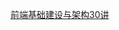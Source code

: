 [前端基础建设与架构30讲](https://www.bilibili.com/video/BV1rP411f7Wn/?spm_id_from=333.1007.tianma.7-1-23.click&vd_source=3d9e9a0e7677ae790c38995a8e2d121a)